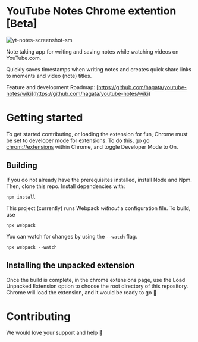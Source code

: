 # YouTube Notes Chrome extention [Beta]
![yt-notes-screenshot-sm](https://user-images.githubusercontent.com/2608893/49850255-aaa7a980-fd91-11e8-8634-71dbe9e51781.png)


Note taking app for writing and saving notes while watching videos on YouTube.com.

Quickly saves timestamps when writing notes and creates quick share links to moments and video (note) titles.

Feature and development Roadmap: [https://github.com/hagata/youtube-notes/wiki](https://github.com/hagata/youtube-notes/wiki)

# Getting started
To get started contributing, or loading the extension for fun, Chrome must be set to developer mode for extensions.
To do this, go go [chrom://extensions](chrom://extensions) within Chrome, and toggle Developer Mode to On.

## Building
If you do not already have the prerequisites installed, install Node and Npm.
Then, clone this repo. Install dependencies with:
```
npm install
```

This project (currently) runs Webpack _without_ a configuration file.
To build, use
```
npx webpack
```

You can watch for changes by using the `--watch` flag.
```
npx webpack --watch
```


## Installing the unpacked extension
Once the build is complete, in the chrome extensions page, use the Load Unpacked Extension option to choose the root directory of this repository.
Chrome will load the extension, and it would be ready to go 🙌

# Contributing
We would love your support and help 🙌

